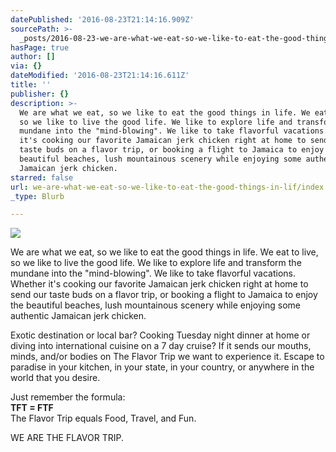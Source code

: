 ```yaml
---
datePublished: '2016-08-23T21:14:16.909Z'
sourcePath: >-
  _posts/2016-08-23-we-are-what-we-eat-so-we-like-to-eat-the-good-things-in-lif.md
hasPage: true
author: []
via: {}
dateModified: '2016-08-23T21:14:16.611Z'
title: ''
publisher: {}
description: >-
  We are what we eat, so we like to eat the good things in life. We eat to live,
  so we like to live the good life. We like to explore life and transform the
  mundane into the "mind-blowing". We like to take flavorful vacations. Whether
  it's cooking our favorite Jamaican jerk chicken right at home to send our
  taste buds on a flavor trip, or booking a flight to Jamaica to enjoy the
  beautiful beaches, lush mountainous scenery while enjoying some authentic
  Jamaican jerk chicken.
starred: false
url: we-are-what-we-eat-so-we-like-to-eat-the-good-things-in-lif/index.html
_type: Blurb

---
```

![](https://the-grid-user-content.s3-us-west-2.amazonaws.com/e598ba97-da19-4b29-a521-1f72779c008a.png)

We are what we eat, so we like to eat the good things in life. We eat to live, so we like to live the good life. We like to explore life and transform the mundane into the "mind-blowing". We like to take flavorful vacations. Whether it's cooking our favorite Jamaican jerk chicken right at home to send our taste buds on a flavor trip, or booking a flight to Jamaica to enjoy the beautiful beaches, lush mountainous scenery while enjoying some authentic Jamaican jerk chicken.

Exotic destination or local bar? Cooking Tuesday night dinner at home or diving into international cuisine on a 7 day cruise? If it sends our mouths, minds, and/or bodies on The Flavor Trip we want to experience it. Escape to paradise in your kitchen, in your state, in your country, or anywhere in the world that you desire.

Just remember the formula:  
**TFT = FTF**  
The Flavor Trip equals Food, Travel, and Fun.

WE ARE THE FLAVOR TRIP.